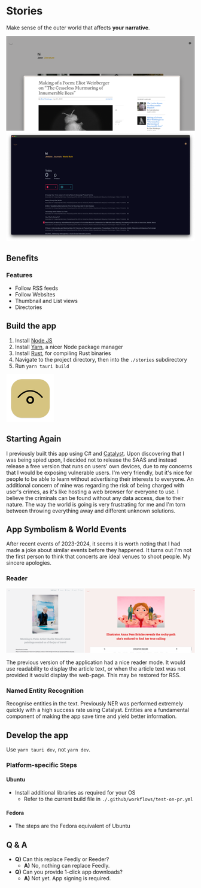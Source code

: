 <!-- ![Desktop view with an Article in Arc browser over app's thumbnails](./materials/screenshots/screenshot-c.png) -->

# Stories

Make sense of the outer world that affects **your narrative**.

![Article in Arc browser over thumbnail view](./materials/screenshots/screenshot-b.png)
![Following Journals](./materials/screenshots/screenshot-c@2x.png)

## Benefits

### Features

-   Follow RSS feeds
-   Follow Websites
-   Thumbnail and List views
-   Directories

## Build the app

1. Install [Node JS](https://nodejs.org/en/download)
2. Install [Yarn](https://classic.yarnpkg.com/lang/en/docs/install/#mac-stable), a nicer Node package manager
3. Install [Rust](https://www.rust-lang.org/tools/install), for compiling Rust binaries
4. Navigate to the project directory, then into the `./stories` subdirectory
5. Run `yarn tauri build`

<img src="./materials/readme-icon.png" width="128" height="128">

## Starting Again

I previously built this app using C# and [Catalyst](https://github.com/curiosity-ai/catalyst). Upon discovering that I was being spied upon, I decided not to release the SAAS and instead release a free version that runs on users' own devices, due to my concerns that I would be exposing vulnerable users. I'm very friendly, but it's nice for people to be able to learn without advertising their interests to everyone. An additional concern of mine was regarding the risk of being charged with user's crimes, as it's like hosting a web browser for everyone to use. I believe the criminals can be found without any data access, due to their nature. The way the world is going is very frustrating for me and I'm torn between throwing everything away and different unknown solutions.

## App Symbolism &amp; World Events

After recent events of 2023-2024, it seems it is worth noting that I had made a joke about similar events before they happened. It turns out I'm not the first person to think that concerts are ideal venues to shoot people. My sincere apologies.

### Reader

![Following Journals](./materials/roadmap/old-reader.png)

The previous version of the application had a nice reader mode. It would use readability to display the article text, or when the article text was not provided it would display the web-page. This may be restored for RSS.

### Named Entity Recognition

Recognise entities in the text. Previously NER was performed extremely quickly with a high success rate using Catalyst. Entities are a fundamental component of making the app save time and yield better information.

## Develop the app

Use `yarn tauri dev`, not `yarn dev`.

### Platform-specific Steps

#### Ubuntu

- Install additional libraries as required for your OS
    - Refer to the current build file in `./.github/workflows/test-on-pr.yml`

#### Fedora

- The steps are the Fedora equivalent of Ubuntu

## Q &amp; A

- **Q)** Can this replace Feedly or Reeder?
    - **A)** No, nothing can replace Feedly.
- **Q)** Can you provide 1-click app downloads?
    - **A)** Not yet. App signing is required.
